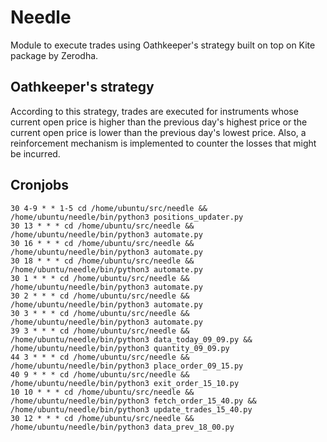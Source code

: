 # Needle

Module to execute trades using Oathkeeper's strategy built on top on Kite package by Zerodha.

## Oathkeeper's strategy

According to this strategy, trades are executed for instruments whose current open price is higher than the previous day's highest price or the current open price is lower than the previous day's lowest price.
Also, a reinforcement mechanism is implemented to counter the losses that might be incurred.

## Cronjobs

```
30 4-9 * * 1-5 cd /home/ubuntu/src/needle && /home/ubuntu/needle/bin/python3 positions_updater.py
30 13 * * * cd /home/ubuntu/src/needle && /home/ubuntu/needle/bin/python3 automate.py
30 16 * * * cd /home/ubuntu/src/needle && /home/ubuntu/needle/bin/python3 automate.py
30 18 * * * cd /home/ubuntu/src/needle && /home/ubuntu/needle/bin/python3 automate.py
30 1 * * * cd /home/ubuntu/src/needle && /home/ubuntu/needle/bin/python3 automate.py
30 2 * * * cd /home/ubuntu/src/needle && /home/ubuntu/needle/bin/python3 automate.py
30 3 * * * cd /home/ubuntu/src/needle && /home/ubuntu/needle/bin/python3 automate.py
39 3 * * * cd /home/ubuntu/src/needle && /home/ubuntu/needle/bin/python3 data_today_09_09.py && /home/ubuntu/needle/bin/python3 quantity_09_09.py
44 3 * * * cd /home/ubuntu/src/needle && /home/ubuntu/needle/bin/python3 place_order_09_15.py
40 9 * * * cd /home/ubuntu/src/needle && /home/ubuntu/needle/bin/python3 exit_order_15_10.py
10 10 * * * cd /home/ubuntu/src/needle && /home/ubuntu/needle/bin/python3 fetch_order_15_40.py && /home/ubuntu/needle/bin/python3 update_trades_15_40.py
30 12 * * * cd /home/ubuntu/src/needle && /home/ubuntu/needle/bin/python3 data_prev_18_00.py
```
